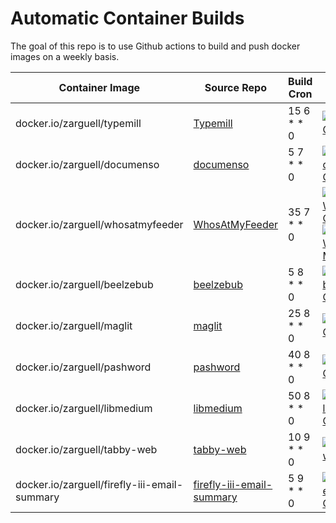 # Automatic Container Builds

The goal of this repo is to use Github actions to build and push docker images on a weekly basis.

| Container Image | Source Repo | Build Cron | Build Status | Architectures |
| --------------- | ----------- | ---------- | ------------ | ------------- |
| docker.io/zarguell/typemill | [Typemill](https://github.com/typemill/typemill) | 15 6 * * 0 | [![Build Typemill Container](https://github.com/zarguell/auto_container_builds/actions/workflows/typemill.yml/badge.svg)](https://github.com/zarguell/auto_container_builds/actions/workflows/typemill.yml) | amd64, arm64 |(https://github.com/zarguell/auto_container_builds/actions/workflows/ryot.yml/badge.svg)](https://github.com/zarguell/auto_container_builds/actions/workflows/ryot.yml) | arm64 |
| docker.io/zarguell/documenso | [documenso](https://github.com/documenso/documenso) | 5 7 * * 0 | [![Build documenso Container](https://github.com/zarguell/auto_container_builds/actions/workflows/documenso.yml/badge.svg)](https://github.com/zarguell/auto_container_builds/actions/workflows/documenso.yml) | amd64, arm64 |
| docker.io/zarguell/whosatmyfeeder | [WhosAtMyFeeder](https://github.com/mmcc-xx/WhosAtMyFeeder) | 35 7 * * 0 | [![Build WhosAtMyFeeder Container](https://github.com/zarguell/auto_container_builds/actions/workflows/WhosAtMyFeeder.yml/badge.svg)](https://github.com/zarguell/auto_container_builds/actions/workflows/WhosAtMyFeeder.yml) [![Extract WhosAtMyFeeder Model](https://github.com/zarguell/auto_container_builds/actions/workflows/WhosAtMyFeeder-model.yml/badge.svg)](https://github.com/zarguell/auto_container_builds/actions/workflows/WhosAtMyFeeder-model.yml) | amd64, arm64 |
| docker.io/zarguell/beelzebub | [beelzebub](https://github.com/mariocandela/beelzebub) | 5 8 * * 0 | [![Build beelzebub Container](https://github.com/zarguell/auto_container_builds/actions/workflows/beelzebub.yml/badge.svg)](https://github.com/zarguell/auto_container_builds/actions/workflows/beelzebub.yml) | arm64 |
| docker.io/zarguell/maglit | [maglit](https://github.com/NayamAmarshe/MagLit) | 25 8 * * 0 | [![Build maglit Container](https://github.com/zarguell/auto_container_builds/actions/workflows/maglit.yml/badge.svg)](https://github.com/zarguell/auto_container_builds/actions/workflows/maglit.yml) | amd64, arm64 |
| docker.io/zarguell/pashword | [pashword](https://github.com/pashword/pashword) | 40 8 * * 0 | [![Build pashword Container](https://github.com/zarguell/auto_container_builds/actions/workflows/pashword.yml/badge.svg)](https://github.com/zarguell/auto_container_builds/actions/workflows/pashword.yml) | amd64, arm64 |
| docker.io/zarguell/libmedium | [libmedium](https://git.batsense.net/realaravinth/libmedium) | 50 8 * * 0 | [![Build libmedium Container](https://github.com/zarguell/auto_container_builds/actions/workflows/libmedium.yml/badge.svg)](https://github.com/zarguell/auto_container_builds/actions/workflows/libmedium.yml) | amd64, arm64 |
| docker.io/zarguell/tabby-web | [tabby-web](https://github.com/Eugeny/tabby-web) | 10 9 * * 0 | [![Build tabby-web Container](https://github.com/zarguell/auto_container_builds/actions/workflows/tabby-web.yml/badge.svg)](https://github.com/zarguell/auto_container_builds/actions/workflows/tabby-web.yml) | amd64, arm64 |
| docker.io/zarguell/firefly-iii-email-summary | [firefly-iii-email-summary](https://github.com/davidschlachter/firefly-iii-email-summary.git) | 5 9 * * 0 | [![Build firefly-iii-email-summary Container](https://github.com/zarguell/auto_container_builds/actions/workflows/firefly-iii-email-summary.yml/badge.svg)](https://github.com/zarguell/auto_container_builds/actions/workflows/firefly-iii-email-summary.yml) | amd64, arm64 |
